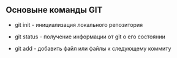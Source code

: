 ## Основыне команды GIT

* git init - инициализация локального репозитория

* git status - получение информации от  git  о его состоянии 

* git add - добавить файл или файлы к следующему коммиту